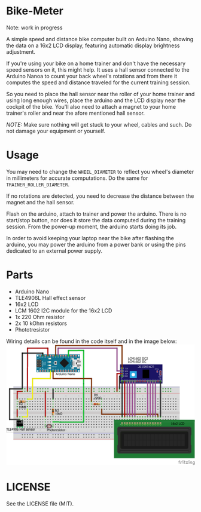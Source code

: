 Bike-Meter
==========
Note: work in progress

A simple speed and distance bike computer built on Arduino Nano, showing the data on a 16x2 LCD display, featuring automatic display brightness adjustment.

If you're using your bike on a home trainer and don't have the necessary speed sensors on it, this might help.
It uses a hall sensor connected to the Arduino Nanoa to count your back wheel's rotations and from there it computes the speed and distance
traveled for the current training session.

So you need to place the hall sensor near the roller of your home trainer and using long enough wires, place the arduino and
the LCD display near the cockpit of the bike.
You'll also need to attach a magnet to your home trainer's roller and near the afore mentioned hall sensor.

*NOTE:* Make sure nothing will get stuck to your wheel, cables and such. Do not damage your equipment or yourself.

Usage
=====
You may need to change the `WHEEL_DIAMETER` to reflect you wheel's diameter in millimeters for accurate computations.
Do the same for `TRAINER_ROLLER_DIAMETER`.

If no rotations are detected, you need to decrease the distance between the magnet and the hall sensor.

Flash on the arduino, attach to trainer and power the arduino.
There is no start/stop button, nor does it store the data computed during the training session.
From the power-up moment, the arduino starts doing its job.

In order to avoid keeping your laptop near the bike after flashing the arduino, you may power the arduino from a power bank or using the pins dedicated to an external power supply.

Parts
=====
* Arduino Nano
* TLE4906L Hall effect sensor
* 16x2 LCD
* LCM 1602 I2C module for the 16x2 LCD
* 1x 220 Ohm resistor
* 2x 10 kOhm resistors
* Phototresistor

Wiring details can be found in the code itself and in the image below:
![sketch_bb.png - Parts wiring details](/sketch_bb.png?raw=true "Wiring details")

LICENSE
=======
See the LICENSE file (MIT).
